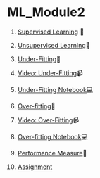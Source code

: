 # ML_Module2
1. [Supervised Learning](https://github.com/Learn-Write-Repeat/Open-contributions/blob/master/Yash_SL_Regression%26Classification.md) 📓

2. [Unsupervised Learning](https://github.com/Learn-Write-Repeat/Open-contributions/blob/master/Shivani_ML_unsupervised%26clustering.md)📓

3. [Under-Fitting](Under-Fitting.md)📓

4. [Video: Under-Fitting](https://youtu.be/zdANzjMNLXw)📹

5. [Under-Fitting Notebook](Under-Fitting.ipynb)💻

6. [Over-fitting](Over-fitting.md)📓

7. [Video: Over-Fitting](https://youtu.be/u3KUskK2Nmk)📹

8. [Over-fitting Notebook](Over-fitting.ipynb)💻

9. [Performance Measure](https://github.com/Learn-Write-Repeat/Open-contributions/blob/master/Drishti_ML_ClassificationProblemEvaluation.md)📓

10. [Assignment](Assignment.md) 
